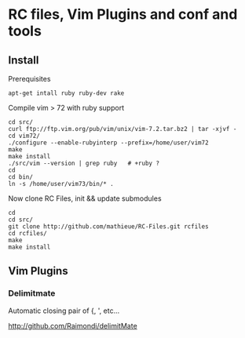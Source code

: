 # RC files, Vim Plugins and conf and tools

## Install

Prerequisites

	apt-get intall ruby ruby-dev rake

Compile vim > 72 with ruby support

	cd src/
	curl ftp://ftp.vim.org/pub/vim/unix/vim-7.2.tar.bz2 | tar -xjvf -
	cd vim72/
	./configure --enable-rubyinterp --prefix=/home/user/vim72
	make
	make install
	./src/vim --version | grep ruby   # +ruby ?
	cd
	cd bin/
	ln -s /home/user/vim73/bin/* .

Now clone RC Files, init && update submodules

	cd
	cd src/
 	git clone http://github.com/mathieue/RC-Files.git rcfiles
	cd rcfiles/
	make
	make install

## Vim Plugins
### Delimitmate

Automatic closing pair of {, ', etc...

http://github.com/Raimondi/delimitMate
